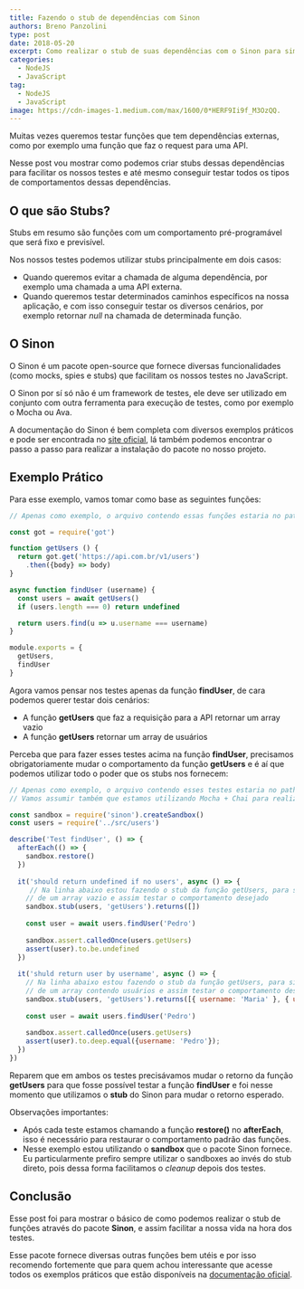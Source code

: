 ```yaml
---
title: Fazendo o stub de dependências com Sinon
authors: Breno Panzolini
type: post
date: 2018-05-20
excerpt: Como realizar o stub de suas dependências com o Sinon para simplificar seus testes.
categories:
  - NodeJS
  - JavaScript
tag:
  - NodeJS
  - JavaScript
image: https://cdn-images-1.medium.com/max/1600/0*HERF9Ii9f_M3OzQQ.
---
```


Muitas vezes queremos testar funções que tem dependências externas, como por exemplo uma função que faz o request para uma API.

Nesse post vou mostrar como podemos criar stubs dessas dependências para facilitar os nossos testes e até mesmo conseguir testar todos os tipos de comportamentos dessas dependências.

## O que são Stubs?

Stubs em resumo são funções com um comportamento pré-programável que será fixo e previsível.

Nos nossos testes podemos utilizar stubs principalmente em dois casos:
* Quando queremos evitar a chamada de alguma dependência, por exemplo uma chamada a uma API externa.
* Quando queremos testar determinados caminhos específicos na nossa aplicação, e com isso conseguir testar os diversos cenários, por exemplo retornar *null* na chamada de determinada função.

## O Sinon

O Sinon é um pacote open-source que fornece diversas funcionalidades (como mocks, spies e stubs) que facilitam os nossos testes no JavaScript.

O Sinon por sí só não é um framework de testes, ele deve ser utilizado em conjunto com outra ferramenta para execução de testes, como por exemplo o Mocha ou Ava.

A documentação do Sinon é bem completa com diversos exemplos práticos e pode ser encontrada no [site oficial](http://sinonjs.org/), lá também podemos encontrar o passo a passo para realizar a instalação do pacote no nosso projeto.

## Exemplo Prático

Para esse exemplo, vamos tomar como base as seguintes funções:

```js
// Apenas como exemplo, o arquivo contendo essas funções estaria no path: ./src/users.js

const got = require('got')

function getUsers () {
  return got.get('https://api.com.br/v1/users')
    .then({body} => body)
}

async function findUser (username) {
  const users = await getUsers()
  if (users.length === 0) return undefined

  return users.find(u => u.username === username)
}

module.exports = {
  getUsers,
  findUser
}
```

Agora vamos pensar nos testes apenas da função **findUser**, de cara podemos querer testar dois cenários:

* A função **getUsers** que faz a requisição para a API retornar um array vazio
* A função **getUsers** retornar um array de usuários

Perceba que para fazer esses testes acima na função **findUser**, precisamos obrigatoriamente mudar o comportamento da função **getUsers** e é aí que podemos utilizar todo o poder que os stubs nos fornecem:

```js
// Apenas como exemplo, o arquivo contendo esses testes estaria no path: ./test/users.test.js
// Vamos assumir também que estamos utilizando Mocha + Chai para realizar os testes

const sandbox = require('sinon').createSandbox()
const users = require('../src/users')

describe('Test findUser', () => {
  afterEach(() => {
    sandbox.restore()
  })
  
  it('should return undefined if no users', async () => {
     // Na linha abaixo estou fazendo o stub da função getUsers, para simular o retorno 
    // de um array vazio e assim testar o comportamento desejado
    sandbox.stub(users, 'getUsers').returns([])
    
    const user = await users.findUser('Pedro')
 
    sandbox.assert.calledOnce(users.getUsers)
    assert(user).to.be.undefined
  })
  
  it('shuld return user by username', async () => {
    // Na linha abaixo estou fazendo o stub da função getUsers, para simular o retorno 
    // de um array contendo usuários e assim testar o comportamento desejado
    sandbox.stub(users, 'getUsers').returns([{ username: 'Maria' }, { username: 'Pedro' }])
    
    const user = await users.findUser('Pedro')
    
    sandbox.assert.calledOnce(users.getUsers)
    assert(user).to.deep.equal({username: 'Pedro'});
  })
})
```

Reparem que em ambos os testes precisávamos mudar o retorno da função **getUsers** para que fosse possível testar a função **findUser** e foi nesse momento que utilizamos o **stub** do Sinon para mudar o retorno esperado.

Observações importantes:
* Após cada teste estamos chamando a função **restore()** no **afterEach**, isso é necessário para restaurar o comportamento padrão das funções.
* Nesse exemplo estou utilizando o **sandbox** que o pacote Sinon fornece. Eu particularmente prefiro sempre utilizar o sandboxes ao invés do stub direto, pois dessa forma facilitamos o *cleanup* depois dos testes.

## Conclusão

Esse post foi para mostrar o básico de como podemos realizar o stub de funções através do pacote **Sinon**, e assim facilitar a nossa vida na hora dos testes.

Esse pacote fornece diversas outras funções bem utéis e por isso recomendo fortemente que para quem achou interessante que acesse todos os exemplos práticos que estão disponíveis na [documentação oficial](http://sinonjs.org/releases/v5.0.7/).
